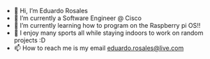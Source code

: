 - 👋 Hi, I’m Eduardo Rosales
- 👀 I’m currently a Software Engineer @ Cisco
- 🌱 I’m currently learning how to program on the Raspberry pi OS!!
- 💞️ I enjoy many sports all while staying indoors to work on random projects :D
- 📫 How to reach me is my email eduardo.rosales@live.com

<!---
Eduardo-Rosales-Tx/Eduardo-Rosales-Tx is a ✨ special ✨ repository because its `README.md` (this file) appears on your GitHub profile.
You can click the Preview link to take a look at your changes.
--->
